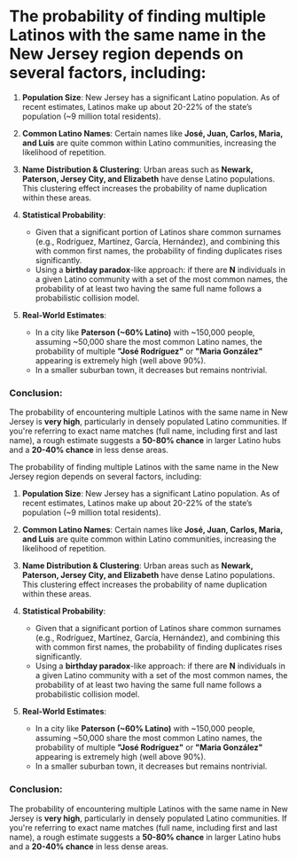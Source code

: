 # The probability of finding multiple Latinos with the same name in the New Jersey region depends on several factors, including:

1. **Population Size**: New Jersey has a significant Latino population. As of recent estimates, Latinos make up about 20-22% of the state’s population (~9 million total residents).

2. **Common Latino Names**: Certain names like **José, Juan, Carlos, Maria, and Luis** are quite common within Latino communities, increasing the likelihood of repetition.

3. **Name Distribution & Clustering**: Urban areas such as **Newark, Paterson, Jersey City, and Elizabeth** have dense Latino populations. This clustering effect increases the probability of name duplication within these areas.

4. **Statistical Probability**:
   - Given that a significant portion of Latinos share common surnames (e.g., Rodríguez, Martínez, García, Hernández), and combining this with common first names, the probability of finding duplicates rises significantly.
   - Using a **birthday paradox**-like approach: if there are **N** individuals in a given Latino community with a set of the most common names, the probability of at least two having the same full name follows a probabilistic collision model.

5. **Real-World Estimates**:
   - In a city like **Paterson (~60% Latino)** with ~150,000 people, assuming ~50,000 share the most common Latino names, the probability of multiple **"José Rodríguez"** or **"Maria González"** appearing is extremely high (well above 90%).
   - In a smaller suburban town, it decreases but remains nontrivial.

### Conclusion:
The probability of encountering multiple Latinos with the same name in New Jersey is **very high**, particularly in densely populated Latino communities. If you're referring to exact name matches (full name, including first and last name), a rough estimate suggests a **50-80% chance** in larger Latino hubs and a **20-40% chance** in less dense areas.

The probability of finding multiple Latinos with the same name in the New Jersey region depends on several factors, including:

1. **Population Size**: New Jersey has a significant Latino population. As of recent estimates, Latinos make up about 20-22% of the state’s population (~9 million total residents).

2. **Common Latino Names**: Certain names like **José, Juan, Carlos, Maria, and Luis** are quite common within Latino communities, increasing the likelihood of repetition.

3. **Name Distribution & Clustering**: Urban areas such as **Newark, Paterson, Jersey City, and Elizabeth** have dense Latino populations. This clustering effect increases the probability of name duplication within these areas.

4. **Statistical Probability**:
   - Given that a significant portion of Latinos share common surnames (e.g., Rodríguez, Martínez, García, Hernández), and combining this with common first names, the probability of finding duplicates rises significantly.
   - Using a **birthday paradox**-like approach: if there are **N** individuals in a given Latino community with a set of the most common names, the probability of at least two having the same full name follows a probabilistic collision model.

5. **Real-World Estimates**:
   - In a city like **Paterson (~60% Latino)** with ~150,000 people, assuming ~50,000 share the most common Latino names, the probability of multiple **"José Rodríguez"** or **"Maria González"** appearing is extremely high (well above 90%).
   - In a smaller suburban town, it decreases but remains nontrivial.

### Conclusion:
The probability of encountering multiple Latinos with the same name in New Jersey is **very high**, particularly in densely populated Latino communities. If you're referring to exact name matches (full name, including first and last name), a rough estimate suggests a **50-80% chance** in larger Latino hubs and a **20-40% chance** in less dense areas.
